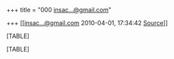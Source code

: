 +++
title = "000 insac...@gmail.com"

+++
[[insac...@gmail.com	2010-04-01, 17:34:42 [Source](https://groups.google.com/g/bvparishat/c/OPucYyp4Phs)]]



[TABLE]

[TABLE]

